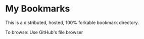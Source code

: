 # My Bookmarks

This is a distributed, hosted, 100% forkable bookmark directory.

To browse: Use GitHub's file browser
